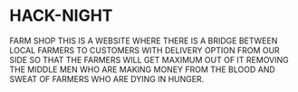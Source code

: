 # HACK-NIGHT
FARM SHOP
THIS IS A WEBSITE WHERE THERE IS A BRIDGE BETWEEN LOCAL FARMERS TO CUSTOMERS WITH DELIVERY OPTION FROM OUR SIDE SO THAT THE FARMERS WILL GET MAXIMUM OUT OF IT REMOVING THE MIDDLE MEN WHO ARE MAKING MONEY FROM THE BLOOD AND SWEAT OF FARMERS WHO ARE DYING IN HUNGER.
